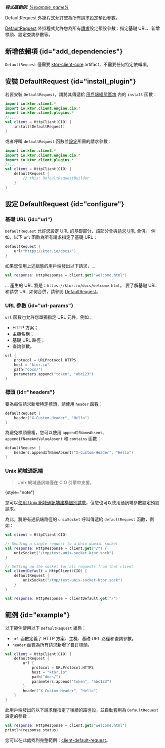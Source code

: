 [//]: # (title: 預設請求)

<show-structure for="chapter" depth="2"/>
<primary-label ref="client-plugin"/>

<tldr>
<var name="example_name" value="client-default-request"/>
<p>
    <b>程式碼範例</b>:
    <a href="https://github.com/ktorio/ktor-documentation/tree/%ktor_version%/codeSnippets/snippets/%example_name%">
        %example_name%
    </a>
</p>
</tldr>

<link-summary>
DefaultRequest 外掛程式允許您為所有請求設定預設參數。
</link-summary>

[DefaultRequest](https://api.ktor.io/ktor-client/ktor-client-core/io.ktor.client.plugins/-default-request/index.html) 外掛程式允許您為所有[請求](client-requests.md)設定預設參數：指定基礎 URL、新增標頭、設定查詢參數等。

## 新增依賴項 {id="add_dependencies"}

`DefaultRequest` 僅需要 [ktor-client-core](client-dependencies.md) artifact，不需要任何特定依賴項。

## 安裝 DefaultRequest {id="install_plugin"}

若要安裝 `DefaultRequest`，請將其傳遞給 [用戶端組態區塊](client-create-and-configure.md#configure-client) 內的 `install` 函數：

```kotlin
import io.ktor.client.*
import io.ktor.client.engine.cio.*
import io.ktor.client.plugins.*
//...
val client = HttpClient(CIO) {
    install(DefaultRequest)
}
```

或者呼叫 `defaultRequest` 函數並[設定](#configure)所需的請求參數：

```kotlin
import io.ktor.client.*
import io.ktor.client.engine.cio.*
import io.ktor.client.plugins.*
//...
val client = HttpClient(CIO) {
    defaultRequest {
        // this: DefaultRequestBuilder
    }
}
```

## 設定 DefaultRequest {id="configure"}

### 基礎 URL {id="url"}

`DefaultRequest` 允許您設定 URL 的基礎部分，該部分會與[請求 URL](client-requests.md#url) 合併。
例如，以下 `url` 函數為所有請求指定了基礎 URL：

```kotlin
defaultRequest {
    url("https://ktor.io/docs/")
}
```

如果您使用上述組態的用戶端發出以下請求，...

```kotlin
val response: HttpResponse = client.get("welcome.html")
```

... 產生的 URL 將是：`https://ktor.io/docs/welcome.html`。
要了解基礎 URL 和請求 URL 如何合併，請參閱 [DefaultRequest](https://api.ktor.io/ktor-client/ktor-client-core/io.ktor.client.plugins/-default-request/index.html)。

### URL 參數 {id="url-params"}

`url` 函數也允許您單獨指定 URL 元件，例如：
- HTTP 方案；
- 主機名稱；
- 基礎 URL 路徑；
- 查詢參數。

```kotlin
url {
    protocol = URLProtocol.HTTPS
    host = "ktor.io"
    path("docs/")
    parameters.append("token", "abc123")
}
```

### 標頭 {id="headers"}

要為每個請求新增特定標頭，請使用 `header` 函數：

```kotlin
defaultRequest {
    header("X-Custom-Header", "Hello")
}
```

為避免標頭重複，您可以使用 `appendIfNameAbsent`、`appendIfNameAndValueAbsent` 和 `contains` 函數：

```kotlin
defaultRequest {
    headers.appendIfNameAbsent("X-Custom-Header", "Hello")
}
```

### Unix 網域通訊端

> Unix 網域通訊端僅在 CIO 引擎中支援。
>
{style="note"}

您可以[使用 Unix 網域通訊端建構個別請求](client-requests.md#specify-a-unix-domain-socket)，但您也可以使用通訊端參數設定預設請求。

為此，將帶有通訊端路徑的 `unixSocket` 呼叫傳遞給 `defaultRequest` 函數，例如：

```kotlin
val client = HttpClient(CIO)

// Sending a single request to a Unix domain socket
val response: HttpResponse = client.get("/") {
    unixSocket("/tmp/test-unix-socket-ktor.sock")
}

// Setting up the socket for all requests from that client
val clientDefault = HttpClient(CIO) {
    defaultRequest {
        unixSocket("/tmp/test-unix-socket-ktor.sock")
    }    
}

val response: HttpResponse = clientDefault.get("/")
```

## 範例 {id="example"}

以下範例使用以下 `DefaultRequest` 組態：
* `url` 函數定義了 HTTP 方案、主機、基礎 URL 路徑和查詢參數。
* `header` 函數為所有請求新增了自訂標頭。

```kotlin
val client = HttpClient(CIO) {
    defaultRequest {
        url {
            protocol = URLProtocol.HTTPS
            host = "ktor.io"
            path("docs/")
            parameters.append("token", "abc123")
        }
        header("X-Custom-Header", "Hello")
    }
}
```

此用戶端發出的以下請求僅指定了後續的路徑段，並自動套用為 `DefaultRequest` 設定的參數：

```kotlin
val response: HttpResponse = client.get("welcome.html")
println(response.status)
```

您可以在此處找到完整範例：[client-default-request](https://github.com/ktorio/ktor-documentation/tree/%ktor_version%/codeSnippets/snippets/client-default-request)。
